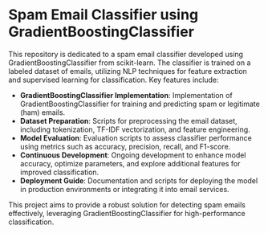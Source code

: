 # Spam Email Classifier using GradientBoostingClassifier

This repository is dedicated to a spam email classifier developed using GradientBoostingClassifier from scikit-learn. The classifier is trained on a labeled dataset of emails, utilizing NLP techniques for feature extraction and supervised learning for classification. Key features include:

- **GradientBoostingClassifier Implementation**: Implementation of GradientBoostingClassifier for training and predicting spam or legitimate (ham) emails.
- **Dataset Preparation**: Scripts for preprocessing the email dataset, including tokenization, TF-IDF vectorization, and feature engineering.
- **Model Evaluation**: Evaluation scripts to assess classifier performance using metrics such as accuracy, precision, recall, and F1-score.
- **Continuous Development**: Ongoing development to enhance model accuracy, optimize parameters, and explore additional features for improved classification.
- **Deployment Guide**: Documentation and scripts for deploying the model in production environments or integrating it into email services.

This project aims to provide a robust solution for detecting spam emails effectively, leveraging GradientBoostingClassifier for high-performance classification.
